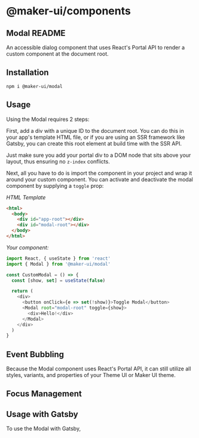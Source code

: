 # @maker-ui/components

## Modal README

An accessible dialog component that uses React's Portal API to render a custom component at the document root.

## Installation

```
npm i @maker-ui/modal
```

## Usage

Using the Modal requires 2 steps:

First, add a div with a unique ID to the document root. You can do this in your app's template HTML file, or if you are using an SSR framework like Gatsby, you can create this root element at build time with the SSR API.

Just make sure you add your portal div to a DOM node that sits above your layout, thus ensuring no `z-index` conflicts.

Next, all you have to do is import the <Modal /> component in your project and wrap it around your custom component. You can activate and deactivate the modal component by supplying a `toggle` prop:

_HTML Template_

```html
<html>
  <body>
    <div id="app-root"></div>
    <div id="modal-root"></div>
  </body>
</html>
```

_Your component:_

```js
import React, { useState } from 'react'
import { Modal } from '@maker-ui/modal'

const CustomModal = () => {
  const [show, set] = useState(false)

  return (
    <div>
      <button onClick={e => set(!show)}>Toggle Modal</button>
      <Modal root="modal-root" toggle={show}>
        <div>Hello!</div>
      </Modal>
    </div>
  )
}
```

## Event Bubbling

Because the Modal component uses React's Portal API, it can still utilize all styles, variants, and properties of your Theme UI or Maker UI theme.

## Focus Management

## Usage with Gatsby

To use the Modal with Gatsby,
